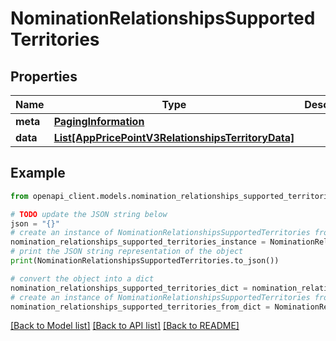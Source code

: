 # NominationRelationshipsSupportedTerritories


## Properties

Name | Type | Description | Notes
------------ | ------------- | ------------- | -------------
**meta** | [**PagingInformation**](PagingInformation.md) |  | [optional] 
**data** | [**List[AppPricePointV3RelationshipsTerritoryData]**](AppPricePointV3RelationshipsTerritoryData.md) |  | [optional] 

## Example

```python
from openapi_client.models.nomination_relationships_supported_territories import NominationRelationshipsSupportedTerritories

# TODO update the JSON string below
json = "{}"
# create an instance of NominationRelationshipsSupportedTerritories from a JSON string
nomination_relationships_supported_territories_instance = NominationRelationshipsSupportedTerritories.from_json(json)
# print the JSON string representation of the object
print(NominationRelationshipsSupportedTerritories.to_json())

# convert the object into a dict
nomination_relationships_supported_territories_dict = nomination_relationships_supported_territories_instance.to_dict()
# create an instance of NominationRelationshipsSupportedTerritories from a dict
nomination_relationships_supported_territories_from_dict = NominationRelationshipsSupportedTerritories.from_dict(nomination_relationships_supported_territories_dict)
```
[[Back to Model list]](../README.md#documentation-for-models) [[Back to API list]](../README.md#documentation-for-api-endpoints) [[Back to README]](../README.md)



